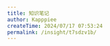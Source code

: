 ```yaml
---
title: 知识笔记
author: Kapppiee
createTime: 2024/07/17 07:53:24
permalink: /insight/t7sdzv1b/
---
```


